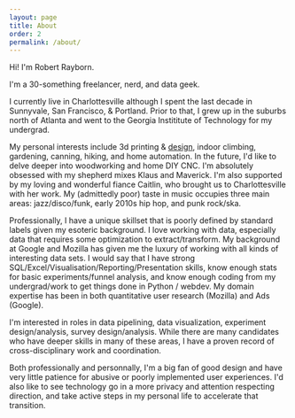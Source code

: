 ```yaml
---
layout: page
title: About
order: 2
permalink: /about/
---
```


Hi! I'm Robert Rayborn.

I'm a 30-something freelancer, nerd, and data geek.

I currently live in Charlottesville although I spent the last decade in Sunnyvale, San Francisco, & Portland. Prior to that, I grew up in the suburbs north of Atlanta and went to the Georgia Instititute of Technology for my undergrad.

My personal interests include 3d printing & [design](https://www.thingiverse.com/future_luddite/designs), indoor climbing, gardening, canning, hiking, and home automation. In the future, I'd like to delve deeper into woodworking and home DIY CNC. I'm absolutely obsessed with my shepherd mixes Klaus and Maverick. I'm also supported by my loving and wonderful fiance Caitlin, who brought us to Charlottesville with her work. My (admittedly poor) taste in music occupies three main areas: jazz/disco/funk, early 2010s hip hop, and punk rock/ska.

Professionally, I have a unique skillset that is poorly defined by standard labels given my esoteric background. I love working with data, especially data that requires some optimization to extract/transform. My background at Google and Mozilla has given me the luxury of working with all kinds of interesting data sets. I would say that I have strong SQL/Excel/Visualisation/Reporting/Presentation skills, know enough stats for basic experiments/funnel analysis, and know enough coding from my undergrad/work to get things done in Python / webdev. My domain expertise has been in both quantitative user research (Mozilla) and Ads (Google).

I'm interested in roles in data pipelining, data visualization, experiment design/analysis, survey design/analysis. While there are many candidates who have deeper skills in many of these areas, I have a proven record of cross-disciplinary work and coordination.

Both professionally and personnally, I'm a big fan of good design and have very little patience for abusive or poorly implemented user experiences. I'd also like to see technology go in a more privacy and attention respecting direction, and take active steps in my personal life to accelerate that transition.

